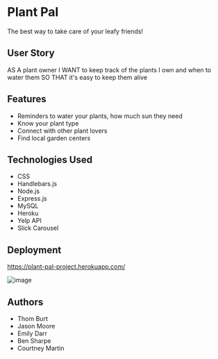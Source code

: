 # Plant Pal
The best way to take care of your leafy friends!

## User Story
AS A plant owner
I WANT to keep track of the plants I own and when to water them
SO THAT it's easy to keep them alive


## Features
- Reminders to water your plants, how much sun they need
- Know your plant type
- Connect with other plant lovers
- Find local garden centers

## Technologies Used
- CSS
- Handlebars.js
- Node.js
- Express.js
- MySQL
- Heroku
- Yelp API
- Slick Carousel

## Deployment

https://plant-pal-project.herokuapp.com/

![image]()



## Authors

- Thom Burt
- Jason Moore
- Emily Darr
- Ben Sharpe
- Courtney Martin
